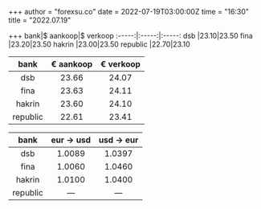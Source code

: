 +++
author = "forexsu.co"
date = 2022-07-19T03:00:00Z
time = "16:30"
title = "2022.07.19"

+++
bank|$ aankoop|$ verkoop
:-----:|:-----:|:-----:
dsb  |23.10|23.50
fina  |23.20|23.50
hakrin  |23.00|23.50
republic  |22.70|23.10

bank|€ aankoop|€ verkoop
:-----:|:-----:|:-----:
dsb  |23.66|24.07
fina  |23.63|24.11
hakrin  |23.60|24.10
republic  |22.61|23.41

bank|eur → usd|usd → eur
:-----:|:-----:|:-----:
dsb  |1.0089|1.0397
fina  |1.0060|1.0460
hakrin  |1.0100|1.0400
republic  |—|—
